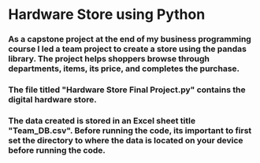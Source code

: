 # Hardware Store using Python

### As a capstone project at the end of my business programming course I led a team project to create a store using the pandas library. The project helps shoppers browse through departments, items, its price, and completes the purchase.

### The file titled "Hardware Store Final Project.py" contains the digital hardware store.

### The data created is stored in an Excel sheet title "Team_DB.csv". Before running the code, its important to first set the directory to where the data is located on your device before running the code.
